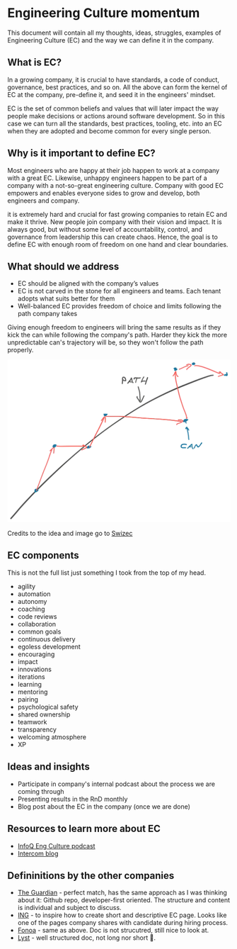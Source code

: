 # Engineering Culture momentum

This document will contain all my thoughts, ideas, struggles, examples of Engineering Culture (EC) and the way we can define it in the company.

## What is EC?

In a growing company, it is crucial to have standards, a code of conduct, governance, best practices, and so on.
All the above can form the kernel of EC at the company, pre-define it, and seed it in the engineers' mindset.

EC is the set of common beliefs and values that will later impact the way people make decisions or actions around software development. So in this case we can turn all the standards, best practices, tooling, etc. into an EC when they are adopted and become common for every single person.

## Why is it important to define EC?

Most engineers who are happy at their job happen to work at a company with a great EC. Likewise, unhappy engineers happen to be part of a company with a not-so-great engineering culture. Company with good EC empowers and enables everyone sides to grow and develop, both engineers and company.

it is extremely hard and crucial for fast growing companies to retain EC and make it thrive. New people join company with their vision and impact. It is always good, but without some level of accountability, control, and governance from leadership this can create chaos. Hence, the goal is to define EC with enough room of freedom on one hand and clear boundaries.

## What should we address

* EC should be aligned with the company’s values
* EC is not carved in the stone for all engineers and teams. Each tenant adopts what suits better for them
* Well-balanced EC provides freedom of choice and limits following the path company takes

Giving enough freedom to engineers will bring the same results as if they kick the can while following the company's path. Harder they kick the more unpredictable can's trajectory will be, so they won't follow the path properly.

![Path of ](./media/The-path-of-a-game-of-kick-the-canhcigbf.webp)

Credits to the idea and image go to [Swizec](https://swizec.com/blog/writing-software-is-like-kicking-a-can/)

## EC components

This is not the full list just something I took from the top of my head.

- agility
- automation
- autonomy
- coaching
- code reviews
- collaboration
- common goals
- continuous delivery
- egoless development
- encouraging
- impact
- innovations
- iterations
- learning
- mentoring
- pairing
- psychological safety
- shared ownership
- teamwork
- transparency
- welcoming atmosphere
- XP

## Ideas and insights

- Participate in company's internal podcast about the process we are coming through
- Presenting results in the RnD monthly
- Blog post about the EC in the company (once we are done)

## Resources to learn more about EC

- [InfoQ Eng Culture podcast](https://www.infoq.com/engineering-culture-podcast/)
- [Intercom blog](https://www.intercom.com/blog/our-engineering-culture/)

## Defininitions by the other companies

- [The Guardian](https://github.com/guardian/our-engineering-culture) - perfect match, has the same approach as I was thinking about it: Github repo, developer-first oriented. The structure and content is individual and subject to discuss.
- [ING](https://www.ing.jobs/global/careers/expertise/tech/our-engineering-culture.htm) - to inspire how to create short and descriptive EC page. Looks like one of the pages company shares with candidate during hiring process.
- [Fonoa](https://www.fonoa.com/life-at-fonoa/building-a-world-class-engineering-culture-at-fonoa) - same as above. Doc is not strucutred, still nice to look at.
- [Lyst](https://making.lyst.com/2021/10/21/engineering-principles/) - well structured doc, not long nor short 🤷.
